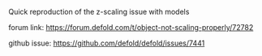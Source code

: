 Quick reproduction of the z-scaling issue with models

forum link: https://forum.defold.com/t/object-not-scaling-properly/72782

github issue: https://github.com/defold/defold/issues/7441
